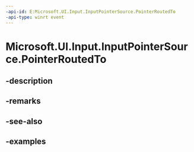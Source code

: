 ```yaml
---
-api-id: E:Microsoft.UI.Input.InputPointerSource.PointerRoutedTo
-api-type: winrt event
---
```


# Microsoft.UI.Input.InputPointerSource.PointerRoutedTo

<!--
public event Windows.Foundation.TypedEventHandler<Microsoft.UI.Input.InputPointerSource,Microsoft.UI.Input.PointerEventArgs> PointerRoutedTo;
-->


## -description

## -remarks

## -see-also

## -examples


